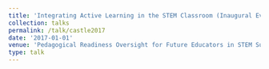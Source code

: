 ```yaml
---
title: 'Integrating Active Learning in the STEM Classroom (Inaugural Event)'
collection: talks
permalink: /talk/castle2017
date: '2017-01-01'
venue: 'Pedagogical Readiness Oversight for Future Educators in STEM Subjects (PROFESS) at Drexel University'
type: talk
---
```


